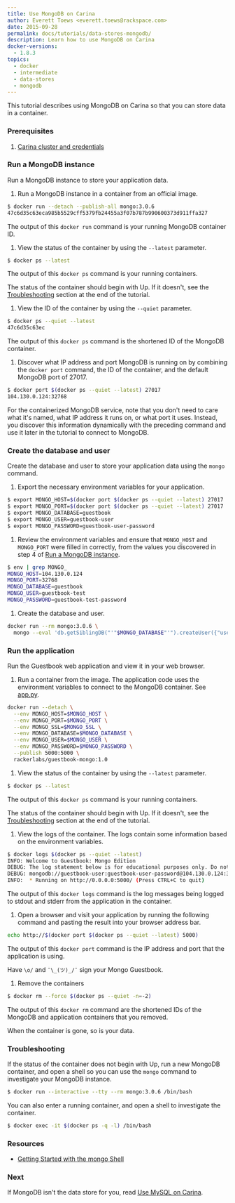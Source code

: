 ```yaml
---
title: Use MongoDB on Carina
author: Everett Toews <everett.toews@rackspace.com>
date: 2015-09-28
permalink: docs/tutorials/data-stores-mongodb/
description: Learn how to use MongoDB on Carina
docker-versions:
  - 1.8.3
topics:
  - docker
  - intermediate
  - data-stores
  - mongodb
---
```


This tutorial describes using MongoDB on Carina so that you can store data in a container.

### Prerequisites

1. [Carina cluster and credentials](cluster-and-credentials)

### Run a MongoDB instance

Run a MongoDB instance to store your application data.

1. Run a MongoDB instance in a container from an official image.

```bash
$ docker run --detach --publish-all mongo:3.0.6
47c6d35c63eca985b5529cff5379fb24455a3f07b787b990600373d911ffa327
```

The output of this `docker run` command is your running MongoDB container ID.

1. View the status of the container by using the `--latest` parameter.

```bash
$ docker ps --latest
```

The output of this `docker ps` command is your running containers.

The status of the container should begin with Up. If it doesn't, see the [Troubleshooting](#troubleshooting) section at the end of the tutorial.

1. View the ID of the container by using the `--quiet` parameter.

```bash
$ docker ps --quiet --latest
47c6d35c63ec
```

The output of this `docker ps` command is the shortened ID of the MongoDB container.

1. Discover what IP address and port MongoDB is running on by combining the `docker port` command, the ID of the container, and the default MongoDB port of 27017.

```bash
$ docker port $(docker ps --quiet --latest) 27017
104.130.0.124:32768
```

For the containerized MongoDB service, note that you don't need to care what it's named, what IP address it runs on, or what port it uses. Instead, you discover this information dynamically with the preceding command and use it later in the tutorial to connect to MongoDB.

### Create the database and user

Create the database and user to store your application data using the `mongo` command.

1. Export the necessary environment variables for your application.

```bash
$ export MONGO_HOST=$(docker port $(docker ps --quiet --latest) 27017 | cut -f 1 -d ':')
$ export MONGO_PORT=$(docker port $(docker ps --quiet --latest) 27017 | cut -f 2 -d ':')
$ export MONGO_DATABASE=guestbook
$ export MONGO_USER=guestbook-user
$ export MONGO_PASSWORD=guestbook-user-password
```

1. Review the environment variables and ensure that `MONGO_HOST` and `MONGO_PORT` were filled in correctly, from the values you discovered in step 4 of [Run a MongoDB instance](#run-a-mongodb-instance).

```bash
$ env | grep MONGO_
MONGO_HOST=104.130.0.124
MONGO_PORT=32768
MONGO_DATABASE=guestbook
MONGO_USER=guestbook-test
MONGO_PASSWORD=guestbook-test-password
```

1. Create the database and user.

```bash
docker run --rm mongo:3.0.6 \
  mongo --eval 'db.getSiblingDB("'"$MONGO_DATABASE"'").createUser({"user": "'"$MONGO_USER"'", "pwd": "'"$MONGO_PASSWORD"'", "roles": [ "readWrite" ]})' $MONGO_HOST:$MONGO_PORT
```

### Run the application

Run the Guestbook web application and view it in your web browser.

1. Run a container from the image. The application code uses the environment variables to connect to the MongoDB container. See [app.py](https://github.com/rackerlabs/carina-examples/blob/master/guestbook-mongo/app.py).

```bash
docker run --detach \
  --env MONGO_HOST=$MONGO_HOST \
  --env MONGO_PORT=$MONGO_PORT \
  --env MONGO_SSL=$MONGO_SSL \
  --env MONGO_DATABASE=$MONGO_DATABASE \
  --env MONGO_USER=$MONGO_USER \
  --env MONGO_PASSWORD=$MONGO_PASSWORD \
  --publish 5000:5000 \
  rackerlabs/guestbook-mongo:1.0
```

1. View the status of the container by using the `--latest` parameter.

```bash
$ docker ps --latest
```

The output of this `docker ps` command is your running containers.

The status of the container should begin with Up. If it doesn't, see the [Troubleshooting](#troubleshooting) section at the end of the tutorial.

1. View the logs of the container. The logs contain some information based on the environment variables.

```bash
$ docker logs $(docker ps --quiet --latest)
INFO: Welcome to Guestbook: Mongo Edition
DEBUG: The log statement below is for educational purposes only. Do not log credentials.
DEBUG: mongodb://guestbook-user:guestbook-user-password@104.130.0.124:32769/guestbook?ssl=False
INFO:  * Running on http://0.0.0.0:5000/ (Press CTRL+C to quit)
```

The output of this `docker logs` command is the log messages being logged to stdout and stderr from the application in the container.

1. Open a browser and visit your application by running the following command and pasting the result into your browser address bar.

```bash
echo http://$(docker port $(docker ps --quiet --latest) 5000)
```

The output of this `docker port` command is the IP address and port that the application is using.

Have `\o/` and `¯\_(ツ)_/¯` sign your Mongo Guestbook.

1. Remove the containers

```bash
$ docker rm --force $(docker ps --quiet -n=-2)
```

The output of this `docker rm` command are the shortened IDs of the MongoDB and application containers that you removed.

When the container is gone, so is your data.

### Troubleshooting

If the status of the container does not begin with Up, run a new MongoDB container, and open a shell so you can use the `mongo` command to investigate your MongoDB instance.

```bash
$ docker run --interactive --tty --rm mongo:3.0.6 /bin/bash
```

You can also enter a running container, and open a shell to investigate the container.

```bash
$ docker exec -it $(docker ps -q -l) /bin/bash
```

### Resources

* [Getting Started with the mongo Shell](http://docs.mongodb.org/master/tutorial/getting-started-with-the-mongo-shell/)

### Next

If MongoDB isn't the data store for you, read [Use MySQL on Carina](data-stores-mongodb).
